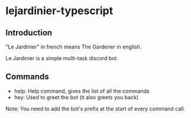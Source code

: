 # lejardinier-typescript

## Introduction

"Le Jardinier" in french means The Gardener in english. 

Le Jardinier is a simple multi-task discord bot.

## Commands

- help: Help command, gives the list of all the commands
- hey: Used to greet the bot (it also greets you back)

Note: You need to add the bot's prefix at the start of every command call.
